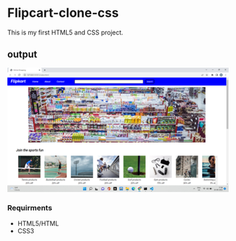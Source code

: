 # Flipcart-clone-css
This is my first HTML5 and CSS project.
## output
<img src="screenshot/img1.png"></img>

### Requirments
* HTML5/HTML
* CSS3


